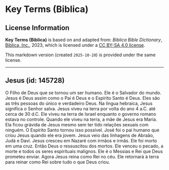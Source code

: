 # Key Terms (Biblica)

## License Information

**Key Terms (Biblica)** is based on and adapted from: _Biblica Bible Dictionary_, [Biblica, Inc.](https://www.biblica.com/), 2023, which is licensed under a [CC BY-SA 4.0 license](https://creativecommons.org/licenses/by-sa/4.0/legalcode.en).

This markdown version (created `2025-10-20`) is provided under the same license.



--------------------------------

## Jesus (id: 145728)

O Filho de Deus que se tornou um ser humano. Ele é o Salvador do mundo. Jesus é Deus assim como o Pai é Deus e o Espírito Santo é Deus. Eles são as três pessoas do único e verdadeiro Deus. Na língua hebraica, Jesus significa o Senhor salva. Jesus viveu na terra por volta do ano 4 a.C. até cerca de 30 d.C. Ele viveu na terra de Israel enquanto o governo romano estava no controle. Quando ele viveu na terra, a mãe de Jesus era Maria. Ela ficou grávida de Jesus mesmo sem ter tido relações sexuais com ninguém. O Espírito Santo tornou isso possível. José foi o pai humano que criou Jesus quando ele era jovem. Jesus veio das linhagens de Abraão, Judá e Davi. Jesus cresceu em Nazaré com irmãos e irmãs. Ele foi morto em uma cruz. Então Deus o ressuscitou dos mortos. Ele venceu o pecado, a morte e todos os seres espirituais malignos. Ele é o Messias e Rei que Deus prometeu enviar. Agora Jesus reina como Rei no céu. Ele retornará à terra para reinar como Rei sobre tudo o que Deus criou.


